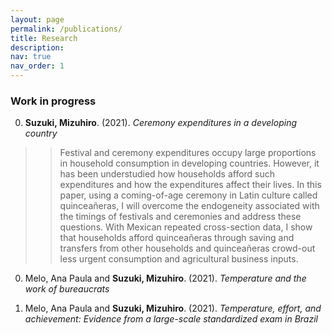 ```yaml
---
layout: page
permalink: /publications/
title: Research
description: 
nav: true
nav_order: 1
---
```

<div class="publications">

### Work in progress ###

0.  **Suzuki, Mizuhiro**. (2021). *Ceremony expenditures in a developing country*

>> Festival and ceremony expenditures occupy large proportions in household consumption in developing countries.
>> However, it has been understudied how households afford such expenditures and how the expenditures affect their lives.
>> In this paper, using a coming-of-age ceremony in Latin culture called quinceañeras, I will overcome the endogeneity associated with the timings of festivals and ceremonies and address these questions.
>> With Mexican repeated cross-section data, I show that households afford quinceañeras through saving and transfers from other households and quinceañeras crowd-out less urgent consumption and agricultural business inputs.

0.  Melo, Ana Paula and **Suzuki, Mizuhiro**. (2021). *Temperature and the work of bureaucrats*

0.  Melo, Ana Paula and **Suzuki, Mizuhiro**. (2021). *Temperature, effort, and achievement: Evidence from a large-scale standardized exam in Brazil*


